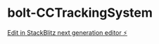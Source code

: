# bolt-CCTrackingSystem

[Edit in StackBlitz next generation editor ⚡️](https://stackblitz.com/~/github.com/cc-obata/bolt-CCTrackingSystem)